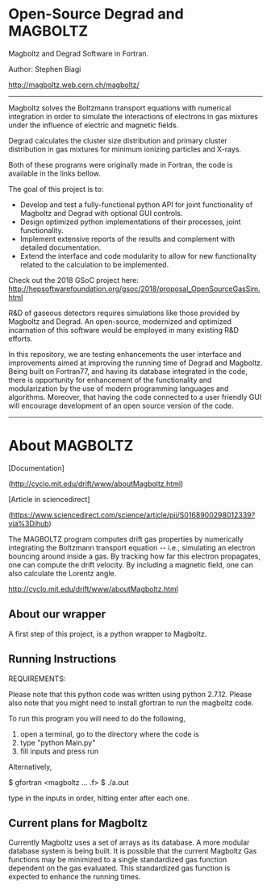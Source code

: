 # Open-Source Degrad and MAGBOLTZ

Magboltz and Degrad Software in Fortran.

Author: Stephen Biagi

http://magboltz.web.cern.ch/magboltz/

___

Magboltz solves the Boltzmann transport equations with numerical integration in order to simulate the interactions of electrons in gas mixtures under the influence of electric and magnetic fields.

Degrad calculates the cluster size distribution and primary cluster distribution in gas mixtures for minimum ionizing particles and X-rays.

Both of these programs were originally made in Fortran, the code is available in the links bellow.

The goal of this project is to:
- Develop and test a fully-functional python API for joint functionality of Magboltz and Degrad with optional GUI controls.
- Design optimized python implementations of their processes, joint functionality.
- Implement extensive reports of the results and complement with detailed documentation.
- Extend the interface and code modularity to allow for new functionality related to the calculation to be implemented.

Check out the 2018 GSoC project here: http://hepsoftwarefoundation.org/gsoc/2018/proposal_OpenSourceGasSim.html 

R&D of gaseous detectors requires simulations like those provided by Magboltz and Degrad. An open-source, modernized and optimized incarnation of this software would be employed in many existing R&D efforts.


In this repository, we are testing enhancements the user interface and improvements aimed at improving the running time of Degrad and Magboltz. Being built on Fortran77, and having its database integrated in the code, there is opportunity for enhancement of the functionality and modularization by the use of modern programming languages and algorithms. Moreover, that having the code connected to a user friendly GUI will encourage development of an open source version of the code.

---

# About MAGBOLTZ

[Documentation]

(http://cyclo.mit.edu/drift/www/aboutMagboltz.html)

[Article in sciencedirect]

(https://www.sciencedirect.com/science/article/pii/S0168900298012339?via%3Dihub)

The MAGBOLTZ program computes drift gas properties by numerically integrating the Boltzmann transport equation -- i.e., simulating an electron bouncing around inside a gas. By tracking how far this electron propagates, one can compute the drift velocity. By including a magnetic field, one can also calculate the Lorentz angle.

http://cyclo.mit.edu/drift/www/aboutMagboltz.html

## About our wrapper

A first step of this project, is a python wrapper to Magboltz.


## Running Instructions

REQUIREMENTS:

Please note that this python code was written using python 2.7.12.
Please also note that you might need to install gfortran to run the magboltz code.

To run this program you will need to do the following,

1) open a terminal, go to the directory where the code is
2) type "python Main.py"
3) fill inputs and press run


Alternatively,

$ gfortran <magboltz ... .f>
$ ./a.out

type in the inputs in order, hitting enter after each one.

## Current plans for Magboltz

Currently Magboltz uses a set of arrays as its database. A more modular database system is being built.
It is possible that the current Magboltz Gas functions may be minimized to a single standardized gas function dependent on the gas evaluated. This standardized gas function is expected to enhance the running times.
